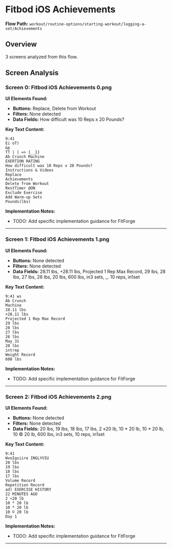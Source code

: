 # Fitbod iOS Achievements

**Flow Path:** `workout/routine-options/starting-workout/logging-a-set/Achievements`

## Overview
3 screens analyzed from this flow.

## Screen Analysis

### Screen 0: Fitbod iOS Achievements 0.png

**UI Elements Found:**
- **Buttons:** Replace, Delete from Workout
- **Filters:** None detected  
- **Data Fields:** How difficult was 10 Reps x 20 Pounds?

**Key Text Content:**
```
9:41
Ei oT)
&p
TT | | => {__}}
Ab Crunch Machine
EXERTION RATING
How difficult was 10 Reps x 20 Pounds?
Instructions & Videos
Replace
Achievements
Delete from Workout
RestTimer @ON
Exclude Exercise
Add Warm-up Sets
Pounds(lbs)
```

**Implementation Notes:**
- TODO: Add specific implementation guidance for FitForge

---

### Screen 1: Fitbod iOS Achievements 1.png

**UI Elements Found:**
- **Buttons:** None detected
- **Filters:** None detected  
- **Data Fields:** 28.11 lbs, +28.11 lbs, Projected 1 Rep Max Record, 29 lbs, 28 lbs, 27 lbs, 26 lbs, 20 lbs, 600 lbs, in3 sets, _. 10 reps, in1set

**Key Text Content:**
```
9:41 ws
Ab Crunch
Machine
28.11 lbs
+28.11 lbs
Projected 1 Rep Max Record
29 lbs
28 lbs
27 lbs
26 lbs
May 31
20 lbs
intrep
Weight Record
600 lbs
```

**Implementation Notes:**
- TODO: Add specific implementation guidance for FitForge

---

### Screen 2: Fitbod iOS Achievements 2.png

**UI Elements Found:**
- **Buttons:** None detected
- **Filters:** None detected  
- **Data Fields:** 20 lbs, 19 lbs, 18 lbs, 17 lbs, 2 «20 lb, 10 * 20 lb, 10 * 20 lb, 10 © 20 lb, 600 lbs, in3 sets, 10 reps, in1set

**Key Text Content:**
```
9:41
WvoIgsiire INGLYVIU
20 lbs
19 lbs
18 lbs
17 lbs
Volume Record
Repetition Record
ad) EXERCISE HISTORY
22 MINUTES AGO
2 «20 lb
10 * 20 lb
10 * 20 lb
10 © 20 lb
Day 1
```

**Implementation Notes:**
- TODO: Add specific implementation guidance for FitForge

---

